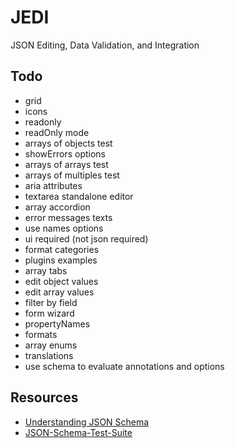 # JEDI
JSON Editing, Data Validation, and Integration

## Todo

- grid
- icons
- readonly
- readOnly mode
- arrays of objects test
- showErrors options
- arrays of arrays test
- arrays of multiples test
- aria attributes
- textarea standalone editor
- array accordion
- error messages texts
- use names options
- ui required (not json required)
- format categories
- plugins examples
- array tabs
- edit object values
- edit array values
- filter by field
- form wizard
- propertyNames
- formats
- array enums
- translations
- use schema to evaluate annotations and options

## Resources
* [Understanding JSON Schema](http://json-schema.org/understanding-json-schema/index.html)
* [JSON-Schema-Test-Suite](https://github.com/json-schema-org/JSON-Schema-Test-Suite)
